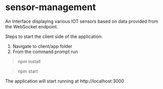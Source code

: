 # sensor-management
An Interface displaying various IOT sensors based on data provided from the WebSocket endpoint.

Steps to start the client side of the application:
1. Navigate to client/app folder
2. From the command prompt run 

> npm install

> npm start

The application will start running at http://localhost:3000
